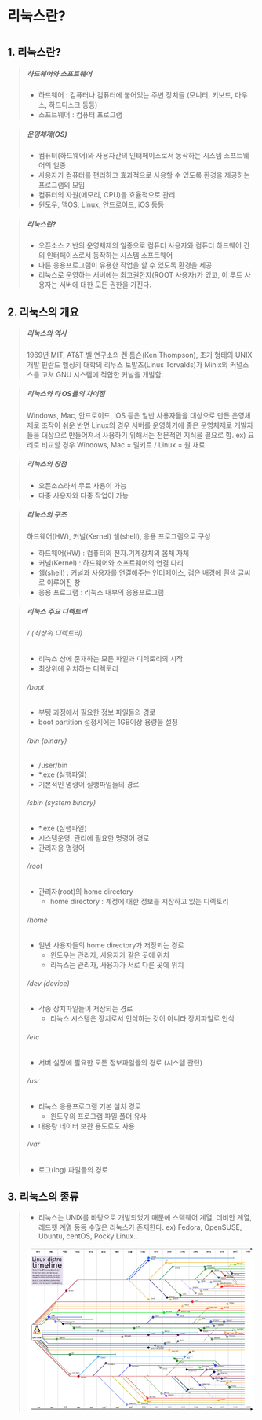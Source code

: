 # 리눅스란?
#


## 1. 리눅스란?
> ##### 하드웨어와 소프트웨어
> 
> - 하드웨어 : 컴퓨터나 컴퓨터에 붙어있는 주변 장치들 (모니터, 키보드, 마우스, 하드디스크 등등)
> - 소프트웨어 : 컴퓨터 프로그램

> ##### 운영체제(OS)
>
> - 컴퓨터(하드웨어)와 사용자간의 인터페이스로서 동작하는 시스템 소프트웨어의 일종
> - 사용자가 컴퓨터를 편리하고 효과적으로 사용할 수 있도록 환경을 제공하는 프로그램의 모임
> - 컴퓨터의 자원(메모리, CPU)을 효율적으로 관리
> - 윈도우, 맥OS, Linux, 안드로이드, iOS 등등

> ##### 리눅스란?
> 
> - 오픈소스 기반의 운영체제의 일종으로 컴퓨터 사용자와 컴퓨터 하드웨어 간의 인터페이스로서 동작하는 시스템 소프트웨어
> - 다른 응용프로그램이 유용한 작업을 할 수 있도록 환경을 제공
> - 리눅스로 운영하는 서버에는 최고권한자(ROOT 사용자)가 있고, 이 루트 사용자는 서버에 대한 모든 권한을 가진다.
##


## 2. 리눅스의 개요
> ##### 리눅스의 역사
>
> 1969년 MIT, AT&T 벨 연구소의 켄 톰슨(Ken Thompson), 초기 형태의 UNIX 개발
> 핀란드 헬싱키 대학의 리누스 토발즈(Linus Torvalds)가 Minix의 커널소스를 고쳐 GNU 시스템에 적합한 커널을 개발함.

> ##### 리눅스와 타 OS들의 차이점
>
> Windows, Mac, 안드로이드, iOS 등은 일반 사용자들을 대상으로 만든 운영체제로 조작이 쉬운 반면
> Linux의 경우 서버를 운영하기에 좋은 운영체제로 개발자들을 대상으로 만들어져서 사용하기 위해서는 전문적인 지식을 필요로 함.
> ex) 요리로 비교할 경우
>     Windows, Mac = 밀키트 / Linux = 원 재료

> ##### 리눅스의 장점
> - 오픈소스라서 무료 사용이 가능
> - 다중 사용자와 다중 작업이 가능

> ##### 리눅스의 구조
> 하드웨어(HW), 커널(Kernel) 쉘(shell), 응용 프로그램으로 구성 
>
> - 하드웨어(HW) : 컴퓨터의 전자.기계장치의 몸체 자체
> - 커널(Kernel) : 하드웨어와 소프트웨어의 연결 다리
> - 쉘(shell) : 커널과 사용자를 연결해주는 인터페이스, 검은 배경에 흰색 글씨로 이루어진 창
> - 응용 프로그램 : 리눅스 내부의 응용프로그램

> ##### 리눅스 주요 디렉토리
> ###### / (최상위 디렉토리)
>   - 리눅스 상에 존재하는 모든 파일과 디렉토리의 시작
>   - 최상위에 위치하는 디렉토리
>    
> ###### /boot
>   - 부팅 과정에서 필요한 정보 파일들의 경로
>   - boot partition 설정시에는 1GB이상 용량을 설정
>
> ###### /bin (binary)
>   - /user/bin
>   - *.exe (실행파일)
>   - 기본적인 명령어 실행파일들의 경로
>
> ###### /sbin (system binary)
>   - *.exe (실행파일)
>   - 시스템운영, 관리에 필요한 명령어 경로
>   - 관리자용 명령어
>
> ###### /root
>   - 관리자(root)의 home directory
>     - home directory : 계정에 대한 정보를 저장하고 있는 디렉토리
>
> ###### /home
>   - 일반 사용자들의 home directory가 저장되는 경로
>     - 윈도우는 관리자, 사용자가 같은 곳에 위치
>     - 리눅스는 관리자, 사용자가 서로 다른 곳에 위치
>
> ###### /dev (device)
>   - 각종 장치파일들이 저장되는 경로
>     - 리눅스 시스템은 장치로서 인식하는 것이 아니라 장치파일로 인식
>
> ###### /etc
>   - 서버 설정에 필요한 모든 정보파일들의 경로 (시스템 관련)
>
> ###### /usr
>   - 리눅스 응용프로그램 기본 설치 경로
>     - 윈도우의 프로그램 파일 폴더 유사
>   - 대용량 데이터 보관 용도로도 사용
>
> ###### /var
>   - 로그(log) 파일들의 경로
##


## 3. 리눅스의 종류
> - 리눅스는 UNIX를 바탕으로 개발되었기 때문에 스렉웨어 계열, 데비안 계열, 레드햇 계열 등등 수많은 리눅스가 존재한다.
>   ex) Fedora, OpenSUSE, Ubuntu, centOS, Pocky Linux..
>
> ![리눅스 OS 종류](../resource/img/linux_os_type.jpg) 
##

